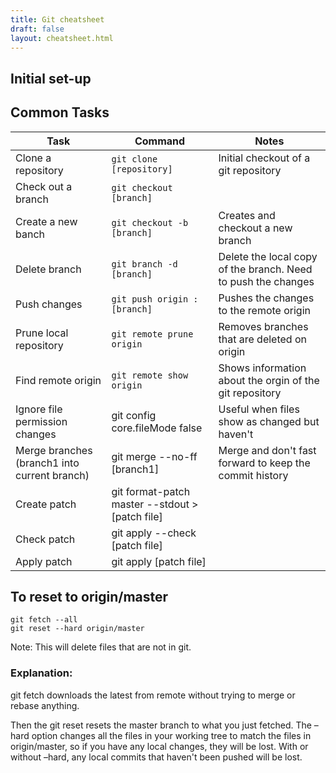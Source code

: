 ```yaml
---
title: Git cheatsheet
draft: false
layout: cheatsheet.html
---
```

## Initial set-up

## Common Tasks
|Task                  |Command                  |Notes                                                          |
|----------------------|-------------------------|---------------------------------------------------------------|
|Clone a repository    |`git clone [repository]` |Initial checkout of a git repository                           |
|Check out a branch    |`git checkout [branch]`  |                                                               |
|Create a new banch    |`git checkout -b [branch]`|Creates and checkout a new branch                              |
|Delete branch         |`git branch -d [branch]` |Delete the local copy of the branch. Need to push the changes  |
|Push changes          |`git push origin :[branch]`|Pushes the changes to the remote origin                        |
|Prune local repository|`git remote prune origin`|Removes branches that are deleted on origin                    |
|Find remote origin	   |`git remote show origin` |Shows information about the orgin of the git repository        |
|Ignore file permission changes|git config core.fileMode false|Useful when files show as changed but haven't     |
|Merge branches (branch1 into current branch)|git merge --no-ff [branch1]|Merge and don't fast forward to keep the commit history|
|Create patch          |git format-patch master --stdout > [patch file]|                                         |
|Check patch           |git apply --check [patch file]|                                                          |	
|Apply patch           |git apply [patch file]   |                                                               |	

## To reset to origin/master

```
git fetch --all
git reset --hard origin/master
```
Note:
    This will delete files that are not in git.

### Explanation:

git fetch downloads the latest from remote without trying to merge or rebase anything.

Then the git reset resets the master branch to what you just fetched. The –hard option changes all the files in your working tree to match the files in origin/master, so if you have any local changes, they will be lost. With or without –hard, any local commits that haven't been pushed will be lost.

##